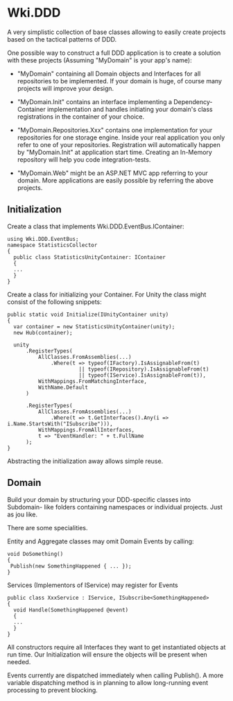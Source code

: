# Wki.DDD

A very simplistic collection of base classes allowing to easily create
projects based on the tactical patterns of DDD.

One possible way to construct a full DDD application is to create a 
solution with these projects (Assuming "MyDomain" is your app's name):

 * "MyDomain" containing all Domain objects and Interfaces for all
   repositories to be implemented. If your domain is huge, of course
   many projects will improve your design.

 * "MyDomain.Init" contains an interface implementing a Dependency-Container
   implementation and handles initiating your domain's class registrations
   in the container of your choice.

 * "MyDomain.Repositories.Xxx" contains one implementation for your
   repositories for one storage engine. Inside your real application you
   only refer to one of your repositories. Registration will automatically
   happen by "MyDomain.Init" at application start time. Creating an
   In-Memory repository will help you code integration-tests.

 * "MyDomain.Web" might be an ASP.NET MVC app referring to your domain. 
   More applications are easily possible by referring the above projects.


## Initialization

Create a class that implements Wki.DDD.EventBus.IContainer:

    using Wki.DDD.EventBus;
    namespace StatisticsCollector
    {
      public class StatisticsUnityContainer: IContainer
      {
      ...
      }
    }

Create a class for initializing your Container. For Unity the class
might consist of the following snippets:

    public static void Initialize(IUnityContainer unity)
    {
      var container = new StatisticsUnityContainer(unity);
      new Hub(container);
    
      unity
          .RegisterTypes(
              AllClasses.FromAssemblies(...)
                  .Where(t => typeof(IFactory).IsAssignableFrom(t)
                           || typeof(IRepository).IsAssignableFrom(t)
                           || typeof(IService).IsAssignableFrom(t)),
              WithMappings.FromMatchingInterface,
              WithName.Default
          )
          
          .RegisterTypes(
              AllClasses.FromAssemblies(...)
                  .Where(t => t.GetInterfaces().Any(i => i.Name.StartsWith("ISubscribe"))),
              WithMappings.FromAllInterfaces,
              t => "EventHandler: " + t.FullName
          );
    }

Abstracting the initialization away allows simple reuse.

## Domain

Build your domain by structuring your DDD-specific classes into Subdomain-
like folders containing namespaces or individual projects. Just as jou like.

There are some specialities.

Entity and Aggregate classes may omit Domain Events by calling:

    void DoSomething()
    {
     Publish(new SomethingHappened { ... });
    }

Services (Implementors of IService) may register for Events

    public class XxxService : IService, ISubscribe<SomethingHappened>
    {
      void Handle(SomethingHappened @event)
      {
      ...
      }
    }
 
All constructors require all Interfaces they want to get instantiated
objects at run time. Our Initialization will ensure the objects will
be present when needed.

Events currently are dispatched immediately when calling Publish().
A more variable dispatching method is in planning to allow long-running
event processing to prevent blocking.
